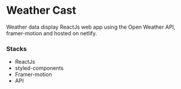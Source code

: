 # Weather Cast

Weather data display ReactJs web app using the Open Weather API, framer-motion and hosted on netlify.

### Stacks

- ReactJs
- styled-components
- Framer-motion
- API
